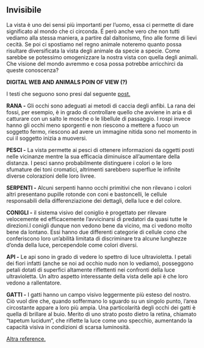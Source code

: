 ## Invisibile

La vista è uno dei sensi più importanti per l’uomo, essa ci permette di dare significato al mondo che ci circonda. É però anche vero che non tutti vediamo alla stessa maniera, a partire dal daltonismo, fino alle forme di lievi cecità. Se poi ci spostiamo nel regno animale noteremo quanto possa risultare diversificata la vista degli animale da specie a specie. Come sarebbe se potessimo omogenizzare la nostra vista con quella degli animali. Che visione del mondo avremmo e cosa possa potrebbe arricchirci da queste conoscenza?

**DIGITAL WEB AND ANIMALS POIN OF VIEW (?)**

I testi che seguono sono presi dal seguente
[post.](https://www.instagram.com/p/B-xM6rXDvjd/) 

**RANA -**
Gli occhi sono adeguati ai metodi di caccia degli anfibi. La rana dei fossi, per esempio, è in grado di controllare quello che avviene in aria e di catturare con un salto le mosche o le libellule di passaggio. I rospi invece hanno gli occhi meno sporgenti e non riescono a mettere a fuoco un soggetto fermo, riescono ad avere un immagine nitida sono nel momento in cui il soggetto inizia a muoversi.

**PESCI -**
La vista permette ai pesci di ottenere informazioni da oggetti posti nelle vicinanze mentre la sua efficacia diminuisce all’aumentare della distanza. 
I pesci sanno probabilmente distinguere i colori o le loro sfumature dei toni cromatici, altrimenti sarebbero superflue le infinite diverse colorazioni delle loro livree.

**SERPENTI -**
Alcuni serpenti hanno occhi primitivi che non rilevano i colori altri presentano pupille rotonde con coni e bastoncelli, le cellule responsabili della differenziazione dei dettagli, della luce e del colore.

**CONIGLI -**
il sistema visivo del coniglio è progettato per rilevare velocemente ed efficacemente l’avvicinarsi di predatori da quasi tutte le direzioni.I conigli dunque non vedono bene da vicino, ma ci vedono molto bene da lontano.
Essi hanno due differenti categorie di cellule cono che conferiscono loro un’abilità limitata di discriminare tra alcune lunghezze d’onda della luce, percependole come colori diversi.

**API -**
Le api sono in grado di vedere lo spettro di luce ultravioletta. I petali dei fiori infatti (anche se noi ad occhio nudo non lo vediamo), posseggono petali dotati di superfici altamente riflettenti nei confronti della luce ultravioletta.
Un altro aspetto interessante della vista delle api è che loro vedono a rallentatore.

**GATTI -**
I gatti hanno un campo visivo leggermente più esteso del nostro. Ciò vuol dire che, quando soffermano lo sguardo su un singolo punto, l’area circostante appare a loro più ampia. Una particolarità degli occhi dei gatti è quella di brillare al buio. Merito di uno strato posto dietro la retina, chiamato “tapetum lucidum“, che riflette la luce come uno specchio, aumentando la capacità visiva in condizioni di scarsa luminosità.

[Altra reference.](https://www.youtube.com/watch?v=-ss-nmT7oAA&ab_channel=BRIGHTSIDE)
